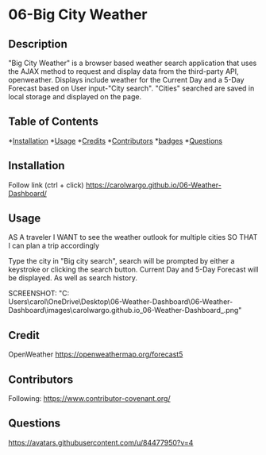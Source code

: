 # 06-Big City Weather
## Description

"Big City Weather" is a browser based weather search application that uses the AJAX method to request and display data from the third-party API, openweather. Displays include weather for the Current Day and a 5-Day Forecast based on User input-"City search". "Cities" searched are saved in local storage and displayed on the page. 

## Table of Contents
  *[Installation](#installation)
  *[Usage](#usage)
  *[Credits](#credit)
  *[Contributors](#Contributors)
  *[badges](#badges)
  *[Questions](#questions)

## Installation
Follow link (ctrl + click) https://carolwargo.github.io/06-Weather-Dashboard/
## Usage
AS A traveler
I WANT to see the weather outlook for multiple cities
SO THAT I can plan a trip accordingly

Type the city in "Big city search", search will be prompted by either a keystroke or clicking the search button. Current Day and 5-Day Forecast will be displayed. As well as search history.

SCREENSHOT: "C:\
Users\carol\OneDrive\Desktop\06-Weather-Dashboard\06-Weather-Dashboard\images\carolwargo.github.io_06-Weather-Dashboard_.png"


## Credit 
OpenWeather https://openweathermap.org/forecast5

## Contributors
Following: https://www.contributor-covenant.org/ 

## Questions
https://avatars.githubusercontent.com/u/84477950?v=4
